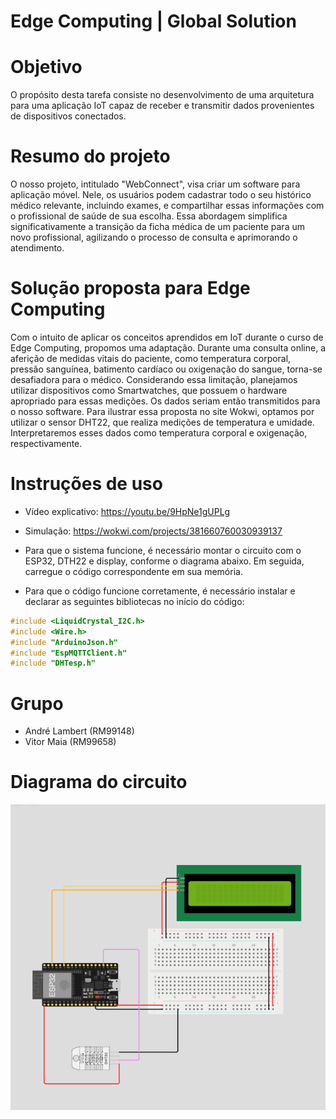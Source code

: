 # Edge Computing | Global Solution 

# Objetivo
O propósito desta tarefa consiste no desenvolvimento de uma arquitetura para uma aplicação IoT capaz de receber e transmitir dados provenientes de dispositivos conectados.

# Resumo do projeto
O nosso projeto, intitulado "WebConnect", visa criar um software para aplicação móvel. Nele, os usuários podem cadastrar todo o seu histórico médico relevante, incluindo exames, e compartilhar essas informações com o profissional de saúde de sua escolha. Essa abordagem simplifica significativamente a transição da ficha médica de um paciente para um novo profissional, agilizando o processo de consulta e aprimorando o atendimento.

# Solução proposta para Edge Computing
Com o intuito de aplicar os conceitos aprendidos em IoT durante o curso de Edge Computing, propomos uma adaptação. Durante uma consulta online, a aferição de medidas vitais do paciente, como temperatura corporal, pressão sanguínea, batimento cardíaco ou oxigenação do sangue, torna-se desafiadora para o médico.
Considerando essa limitação, planejamos utilizar dispositivos como Smartwatches, que possuem o hardware apropriado para essas medições. Os dados seriam então transmitidos para o nosso software. Para ilustrar essa proposta no site Wokwi, optamos por utilizar o sensor DHT22, que realiza medições de temperatura e umidade. Interpretaremos esses dados como temperatura corporal e oxigenação, respectivamente.

# Instruções de uso 

- Vídeo explicativo: https://youtu.be/9HpNe1gUPLg
- Simulação: https://wokwi.com/projects/381660760030939137

- Para que o sistema funcione, é necessário montar o circuito com o ESP32, DTH22 e display, conforme o diagrama abaixo. Em seguida, carregue o código correspondente em sua memória.
- Para que o código funcione corretamente, é necessário instalar e declarar as seguintes bibliotecas no início do código:

```c
#include <LiquidCrystal_I2C.h>
#include <Wire.h>
#include "ArduinoJson.h"
#include "EspMQTTClient.h"
#include "DHTesp.h"
```

# Grupo
- André Lambert (RM99148)
- Vitor Maia (RM99658)

# Diagrama do circuito
![circuito](circuito.png)
